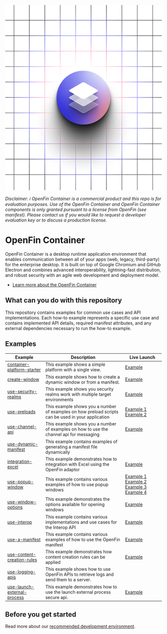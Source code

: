 ![OpenFin Container Starter](./assets/OpenFin-Container-Starter.png)

_Disclaimer: ℹ️ OpenFin Container is a commercial product and this repo is for evaluation purposes. Use of the OpenFin Container and OpenFin Container components is only granted pursuant to a license from OpenFin (see manifest). Please contact us if you would like to request a developer evaluation key or to discuss a production license._

# OpenFin Container

OpenFin Container is a desktop runtime application environment that enables communication between all of your apps (web, legacy, third-party) for the enterprise desktop. It is built on top of Google Chromium and GitHub Electron and combines advanced interoperability, lightning-fast distribution, and robust security with an agile web development and deployment model.

- [Learn more about the OpenFin Container](https://developers.openfin.co/of-docs/docs/container-overview)

## What can you do with this repository

This repository contains examples for common use cases and API implementations. Each how-to example represents a specific use case and contains implemented API details, required manifest attributes, and any external dependencies necessary to run the how-to example.

## Examples

| **Example**                                                          | **Description**                                                                                    | **Live Launch** |
| -------------------------------------------------------------------- | -------------------------------------------------------------------------------------------------- | --------------- |
| [container-platform-starter](./how-to/container-platform-starter)    | This example shows a simple platform with a single view.                                           | [Example](https://start.openfin.co/?manifest=https%3A%2F%2Fbuilt-on-openfin.github.io%2Fcontainer-starter%2Fmain%2Fcontainer-platform-starter%2Fmanifest.fin.json) |
| [create-window](./how-to/create-window)                              | This example shows how to create a dynamic window or from a manifest.                              | [Example](https://start.openfin.co/?manifest=https%3A%2F%2Fbuilt-on-openfin.github.io%2Fcontainer-starter%2Fmain%2Fcreate-window%2Fmanifest.fin.json) |
| [use-security-realms](./how-to/use-security-realms)                  | This example shows you security realms work with multiple target environments                      | [Example](https://start.openfin.co/?manifest=https%3A%2F%2Fbuilt-on-openfin.github.io%2Fcontainer-starter%2Fmain%2Fuse-security-realms%2Fmanifest.fin.json) |
| [use-preloads](./how-to/use-preloads)                                | This example shows you a number of examples on how preload scripts can be used in your application | [Example 1](https://start.openfin.co/?manifest=https%3A%2F%2Fbuilt-on-openfin.github.io%2Fcontainer-starter%2Fmain%2Fuse-preloads-basic%2Fmanifest.fin.json) [Example 2](https://start.openfin.co/?manifest=https%3A%2F%2Fbuilt-on-openfin.github.io%2Fcontainer-starter%2Fmain%2Fuse-preloads-restart-on-refresh%2Fmanifest.fin.json) |
| [use-channel-api](./how-to/use-channel-api)                          | This example shows you a number of examples on how to use the channel api for messaging            | [Example](https://start.openfin.co/?manifest=https%3A%2F%2Fbuilt-on-openfin.github.io%2Fcontainer-starter%2Fmain%2Fuse-channel-api-issue-commands-to-a-platform%2Fmanifest.fin.json) |
| [use-dynamic-manifest](./how-to/use-dynamic-manifest)                | This example contains examples of generating a manifest file dynamically                           | |
| [integration-excel](./how-to/integration-excel)                      | This example demonstrates how to integration with Excel using the OpenFin adaptor                  | [Example](https://start.openfin.co/?manifest=https%3A%2F%2Fbuilt-on-openfin.github.io%2Fcontainer-starter%2Fmain%2Fintegration-excel%2Fmanifest.fin.json) |
| [use-popup-window](./how-to/use-popup-window/)                       | This example contains various examples of how to use popup windows                                 | [Example 1](https://start.openfin.co/?manifest=https%3A%2F%2Fbuilt-on-openfin.github.io%2Fcontainer-starter%2Fmain%2Fuse-popup-window-advanced%2Fmanifest.fin.json) [Example 2](https://start.openfin.co/?manifest=https%3A%2F%2Fbuilt-on-openfin.github.io%2Fcontainer-starter%2Fmain%2Fuse-popup-window-modal%2Fmanifest.fin.json) [Example 3](https://start.openfin.co/?manifest=https%3A%2F%2Fbuilt-on-openfin.github.io%2Fcontainer-starter%2Fmain%2Fuse-popup-window-single-result%2Fmanifest.fin.json) [Example 4](https://start.openfin.co/?manifest=https%3A%2F%2Fbuilt-on-openfin.github.io%2Fcontainer-starter%2Fmain%2Fuse-popup-window-multiple-results%2Fmanifest.fin.json) |
| [use-window-options](./how-to/use-window-options/)                   | This example demonstrates the options available for opening windows                                | [Example](https://start.openfin.co/?manifest=https%3A%2F%2Fbuilt-on-openfin.github.io%2Fcontainer-starter%2Fmain%2Fuse-window-options%2Fmanifest.fin.json) |
| [use-interop](./how-to/use-interop/)                                 | This example contains various implementations and use cases for the Interop API                    | [Example](https://start.openfin.co/?manifest=https%3A%2F%2Fbuilt-on-openfin.github.io%2Fcontainer-starter%2Fmain%2Fuse-interop-setup-multi-platform-interop%2Fmanifest.fin.json) |
| [use-a-manifest](./how-to/use-a-manifest/)                           | This example contains various examples of how to use the OpenFin manifest                          | [Example](https://start.openfin.co/?manifest=https%3A%2F%2Fbuilt-on-openfin.github.io%2Fcontainer-starter%2Fmain%2Fuse-a-manifest-create-a-single-page-platform%2Fmanifest.fin.json) |
| [use-content-creation-rules](./how-to/use-content-creation-rules/)   | This example demonstrates how content creation rules can be applied                                | [Example](https://start.openfin.co/?manifest=https%3A%2F%2Fbuilt-on-openfin.github.io%2Fcontainer-starter%2Fmain%2Fuse-content-creation-rules%2Fmanifest.fin.json) |
| [use-logging-apis](./how-to/use-logging-apis/)                       | This example shows how to use OpenFin APIs to retrieve logs and send them to a server.             | |
| [use-launch-external-process](./how-to/use-launch-external-process/) | This example demonstrates how to use the launch external process secure api.                       | [Example](https://start.openfin.co/?manifest=https%3A%2F%2Fbuilt-on-openfin.github.io%2Fcontainer-starter%2Fmain%2Fuse-launch-external-process%2Fmanifest.fin.json) |

## Before you get started

Read more about our [recommended development environment](https://developers.openfin.co/of-docs/docs/set-up-your-dev-environment).
